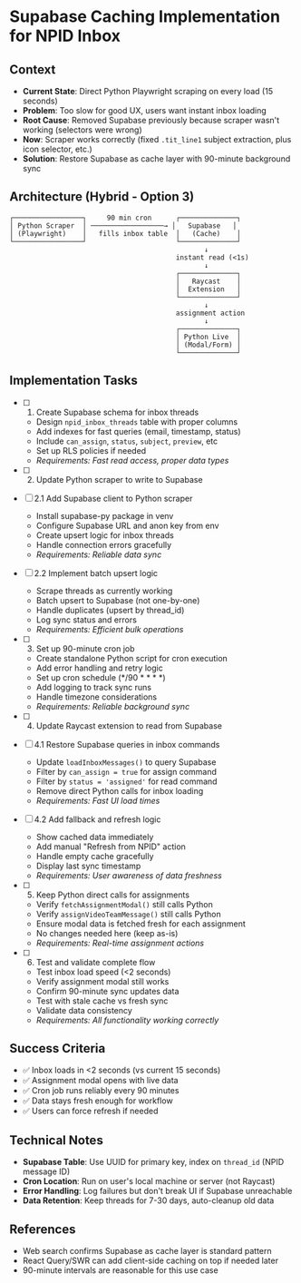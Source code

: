 # Supabase Caching Implementation for NPID Inbox

## Context
- **Current State**: Direct Python Playwright scraping on every load (15 seconds)
- **Problem**: Too slow for good UX, users want instant inbox loading
- **Root Cause**: Removed Supabase previously because scraper wasn't working (selectors were wrong)
- **Now**: Scraper works correctly (fixed `.tit_line1` subject extraction, plus icon selector, etc.)
- **Solution**: Restore Supabase as cache layer with 90-minute background sync

## Architecture (Hybrid - Option 3)
```
┌─────────────────┐     90 min cron      ┌──────────────┐
│ Python Scraper  │ ──────────────────→ │   Supabase   │
│ (Playwright)    │   fills inbox table  │   (Cache)    │
└─────────────────┘                      └──────────────┘
                                                ↓
                                         instant read (<1s)
                                                ↓
                                         ┌──────────────┐
                                         │   Raycast    │
                                         │  Extension   │
                                         └──────────────┘
                                                ↓
                                         assignment action
                                                ↓
                                         ┌──────────────┐
                                         │ Python Live  │
                                         │ (Modal/Form) │
                                         └──────────────┘
```

## Implementation Tasks

- [ ] 1. Create Supabase schema for inbox threads
  - Design `npid_inbox_threads` table with proper columns
  - Add indexes for fast queries (email, timestamp, status)
  - Include `can_assign`, `status`, `subject`, `preview`, etc
  - Set up RLS policies if needed
  - _Requirements: Fast read access, proper data types_

- [ ] 2. Update Python scraper to write to Supabase
- [ ] 2.1 Add Supabase client to Python scraper
  - Install supabase-py package in venv
  - Configure Supabase URL and anon key from env
  - Create upsert logic for inbox threads
  - Handle connection errors gracefully
  - _Requirements: Reliable data sync_

- [ ] 2.2 Implement batch upsert logic
  - Scrape threads as currently working
  - Batch upsert to Supabase (not one-by-one)
  - Handle duplicates (upsert by thread_id)
  - Log sync status and errors
  - _Requirements: Efficient bulk operations_

- [ ] 3. Set up 90-minute cron job
  - Create standalone Python script for cron execution
  - Add error handling and retry logic
  - Set up cron schedule (*/90 * * * *)
  - Add logging to track sync runs
  - Handle timezone considerations
  - _Requirements: Reliable background sync_

- [ ] 4. Update Raycast extension to read from Supabase
- [ ] 4.1 Restore Supabase queries in inbox commands
  - Update `loadInboxMessages()` to query Supabase
  - Filter by `can_assign = true` for assign command
  - Filter by `status = 'assigned'` for read command
  - Remove direct Python calls for inbox loading
  - _Requirements: Fast UI load times_

- [ ] 4.2 Add fallback and refresh logic
  - Show cached data immediately
  - Add manual "Refresh from NPID" action
  - Handle empty cache gracefully
  - Display last sync timestamp
  - _Requirements: User awareness of data freshness_

- [ ] 5. Keep Python direct calls for assignments
  - Verify `fetchAssignmentModal()` still calls Python
  - Verify `assignVideoTeamMessage()` still calls Python
  - Ensure modal data is fetched fresh for each assignment
  - No changes needed here (keep as-is)
  - _Requirements: Real-time assignment actions_

- [ ] 6. Test and validate complete flow
  - Test inbox load speed (<2 seconds)
  - Verify assignment modal still works
  - Confirm 90-minute sync updates data
  - Test with stale cache vs fresh sync
  - Validate data consistency
  - _Requirements: All functionality working correctly_

## Success Criteria
- ✅ Inbox loads in <2 seconds (vs current 15 seconds)
- ✅ Assignment modal opens with live data
- ✅ Cron job runs reliably every 90 minutes
- ✅ Data stays fresh enough for workflow
- ✅ Users can force refresh if needed

## Technical Notes
- **Supabase Table**: Use UUID for primary key, index on `thread_id` (NPID message ID)
- **Cron Location**: Run on user's local machine or server (not Raycast)
- **Error Handling**: Log failures but don't break UI if Supabase unreachable
- **Data Retention**: Keep threads for 7-30 days, auto-cleanup old data

## References
- Web search confirms Supabase as cache layer is standard pattern
- React Query/SWR can add client-side caching on top if needed later
- 90-minute intervals are reasonable for this use case

